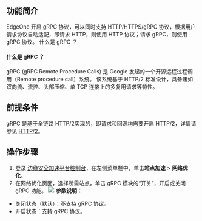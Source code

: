 ## 功能简介
EdgeOne 开启 gRPC 协议，可以同时支持 HTTP/HTTPS/gRPC 协议，根据用户请求协议自动适配，即请求 HTTP，则使用 HTTP 协议；请求 gRPC，则使用 gRPC 协议。
什么是 gRPC ？

#### 什么是 gRPC ？
gRPC (gRPC Remote Procedure Calls) 是 Google 发起的一个开源远程过程调用（Remote procedure call）系统。 该系统基于 HTTP/2 标准设计，具备诸如双向流、流控、头部压缩、单 TCP 连接上的多复用请求等特性。

## 前提条件
gRPC 是基于全链路 HTTP/2实现的，即请求和回源均需要开启 HTTP/2，详情请参见  [HTTP/2](https://cloud.tencent.com/document/product/1552/70780)。

## 操作步骤
1. 登录 [边缘安全加速平台控制台](https://console.cloud.tencent.com/edgeone)，在左侧菜单栏中，单击**站点加速** > **网络优化**。
2. 在网络优化页面，选择所需站点，单击 gRPC 模块的“开关”，开启或关闭 gRPC 功能。
![](https://qcloudimg.tencent-cloud.cn/raw/ff5a1b12879baee16815a07c5b2f7fc5.png)
**参数说明：**
 - 关闭状态（默认）：不支持 gRPC 协议。
 - 开启状态：支持 gRPC 协议。

